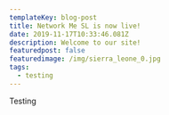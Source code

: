 ```yaml
---
templateKey: blog-post
title: Network Me SL is now live!
date: 2019-11-17T10:33:46.081Z
description: Welcome to our site!
featuredpost: false
featuredimage: /img/sierra_leone_0.jpg
tags:
  - testing
---
```

Testing
